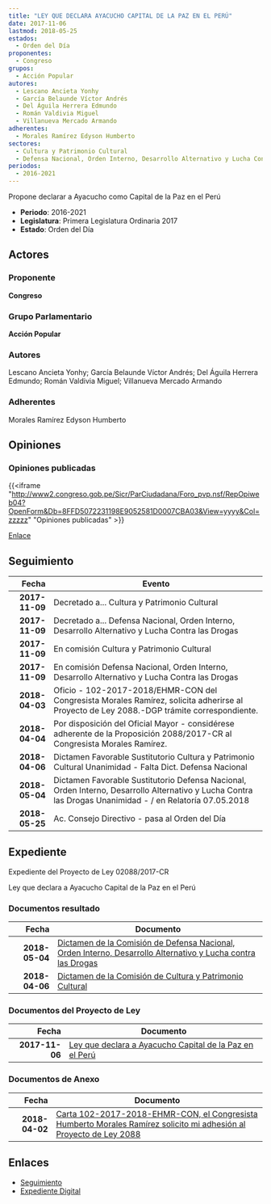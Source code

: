 ```yaml
---
title: "LEY QUE DECLARA AYACUCHO CAPITAL DE LA PAZ EN EL PERÚ"
date: 2017-11-06
lastmod: 2018-05-25
estados: 
  - Orden del Día
proponentes: 
  - Congreso
grupos: 
  - Acción Popular
autores: 
  - Lescano Ancieta Yonhy
  - García Belaunde Víctor Andrés
  - Del Águila Herrera Edmundo
  - Román Valdivia Miguel
  - Villanueva Mercado Armando
adherentes: 
  - Morales Ramírez Edyson Humberto
sectores: 
  - Cultura y Patrimonio Cultural
  - Defensa Nacional, Orden Interno, Desarrollo Alternativo y Lucha Contra las Drogas
periodos: 
  - 2016-2021
---
```


Propone declarar a Ayacucho como Capital de la Paz en el Perú

- **Periodo**: 2016-2021
- **Legislatura**: Primera Legislatura Ordinaria 2017
- **Estado**: Orden del Día

## Actores

### Proponente

**Congreso**

### Grupo Parlamentario

**Acción Popular**

### Autores

Lescano Ancieta Yonhy; García Belaunde Víctor Andrés; Del Águila Herrera Edmundo; Román Valdivia Miguel; Villanueva Mercado Armando

### Adherentes

Morales Ramírez Edyson Humberto


## Opiniones

### Opiniones publicadas

{{<iframe "http://www2.congreso.gob.pe/Sicr/ParCiudadana/Foro_pvp.nsf/RepOpiweb04?OpenForm&Db=8FFD5072231198E9052581D0007CBA03&View=yyyy&Col=zzzzz" "Opiniones publicadas" >}}

[Enlace](http://www2.congreso.gob.pe/Sicr/ParCiudadana/Foro_pvp.nsf/RepOpiweb04?OpenForm&Db=8FFD5072231198E9052581D0007CBA03&View=yyyy&Col=zzzzz)

## Seguimiento

| Fecha | Evento |
|------:|--------|
| **2017-11-09** | Decretado a... Cultura y Patrimonio Cultural|
| **2017-11-09** | Decretado a... Defensa Nacional, Orden Interno, Desarrollo Alternativo y Lucha Contra las Drogas|
| **2017-11-09** | En comisión Cultura y Patrimonio Cultural|
| **2017-11-09** | En comisión Defensa Nacional, Orden Interno, Desarrollo Alternativo y Lucha Contra las Drogas|
| **2018-04-03** | Oficio - 102-2017-2018/EHMR-CON del Congresista Morales Ramírez, solicita adherirse al Proyecto de Ley 2088.-DGP trámite correspondiente.|
| **2018-04-04** | Por disposición del Oficial Mayor - considérese adherente de la Proposición 2088/2017-CR al Congresista Morales Ramírez.|
| **2018-04-06** | Dictamen Favorable Sustitutorio Cultura y Patrimonio Cultural Unanimidad - Falta Dict. Defensa Nacional|
| **2018-05-04** | Dictamen Favorable Sustitutorio Defensa Nacional, Orden Interno, Desarrollo Alternativo y Lucha Contra las Drogas Unanimidad - / en Relatoría 07.05.2018|
| **2018-05-25** | Ac. Consejo Directivo - pasa al Orden del Día|


## Expediente

Expediente del Proyecto de Ley 02088/2017-CR

Ley que declara a Ayacucho Capital de la Paz en el Perú


### Documentos resultado

| Fecha | Documento |
|------:|--------|
| **2018-05-04** | [Dictamen de la Comisión de Defensa Nacional, Orden Interno, Desarrollo Alternativo y Lucha contra las Drogas](http://www.leyes.congreso.gob.pe/Documentos/2016_2021/Dictamenes/Proyectos_de_Ley/02088DC07MAY20180504.pdf) |
| **2018-04-06** | [Dictamen de la Comisión de Cultura y Patrimonio Cultural](http://www.leyes.congreso.gob.pe/Documentos/2016_2021/Dictamenes/Proyectos_de_Ley/02088DC05MAY20180406.pdf) |

### Documentos del Proyecto de Ley

| Fecha | Documento |
|------:|--------|
| **2017-11-06** | [Ley que declara a Ayacucho Capital de la Paz en el Perú](http://www.leyes.congreso.gob.pe/Documentos/2016_2021/Proyectos_de_Ley_y_de_Resoluciones_Legislativas/PL0208820171106.pdf) |

### Documentos de Anexo

| Fecha | Documento |
|------:|--------|
| **2018-04-02** | [Carta 102-2017-2018-EHMR-CON, el Congresista Humberto Morales Ramírez solicito mi adhesión al Proyecto de Ley 2088](http://www.leyes.congreso.gob.pe/Documentos/2016_2021/Adhesiones/Proyectos_de_Ley/CARTA-102-2017-2018-EHMR-CON.pdf) |

## Enlaces 

- [Seguimiento](http://www2.congreso.gob.pe/Sicr/TraDocEstProc/CLProLey2016.nsf/f7fff46988ca05b1052578e100829cc7/f10d722f36331fe1052581d0007e9d21?OpenDocument)
- [Expediente Digital](http://www2.congreso.gob.pe/Sicr/TraDocEstProc/CLProLey2016.nsf/f7fff46988ca05b1052578e100829cc7/f10d722f36331fe1052581d0007e9d21?OpenDocument&Click=05257FB7005EB655.eb71d0cf91d8294e05256cdf006b5706/$Body/0.1C6C)
